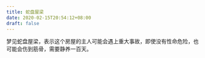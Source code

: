 ```yaml
---
title: 蛇盘屋梁
date: 2020-02-15T20:54:12+08:00
draft: false
---
```


梦见蛇盘屋梁，表示这个房屋的主人可能会遇上重大事故，即使没有性命危险，也可能会伤到筋骨，需要静养一百天。